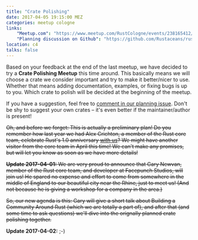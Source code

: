 ```yaml
---
title: "Crate Polishing"
date: 2017-04-05 19:15:00 MEZ
categories: meetup cologne
links:
    "Meetup.com": "https://www.meetup.com/RustCologne/events/238165412/"
    "Planning discussion on Github": "https://github.com/Rustaceans/rust-cologne/issues/29"
location: c4
talks: false
---
```

Based on your feedback at the end of the last meetup, we have decided to try a
**Crate Polishing Meetup** this time around. This basically means we will choose a
crate we consider important and try to make it better/nicer to use. Whether that
means adding documentation, examples, or fixing bugs is up to you. Which crate
to polish will be decided at the beginning of the meetup.

If you have a suggestion, feel free to [comment in our planning issue][1]. Don't
be shy to suggest your own crates – it's even better if the maintainer/author is
present!

~~Oh, and before we forget: This is actually a preliminary plan! Do you remember how
last year we had Alex Crichton, a member of the Rust core team, celebrate Rust's
1.0 anniversary [with us][2]? We might have another visitor from the core team in
April this time! We can't make any promises, but will let you know as soon as we
have more details!~~

~~**Update 2017-04-01:** We are very proud to announce that Gary Newvan, member of the Rust core team, and developer at Facepunch Studios, will join us! He spared no expense and effort to come from somewhere in the middle of England to our beautiful city near the Rhine, just to meet us! (And not because he is giving a workshop for a company in the area.)~~

~~So, our new agenda is this: Gary will give a short talk about Building a Community Around Rust (which we are totally a part of), and after that (and some time to ask questions) we'll dive into the orignally planned crate polishing together.~~

**Update 2017-04-02:** ;-)

[1]: https://github.com/Rustaceans/rust-cologne/issues/29
[2]: https://rust.cologne/2016/06/06/rust-anniversary-part-2.html
